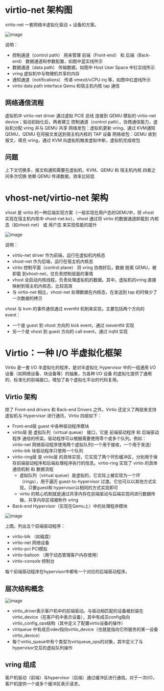 # virtio-net 架构图

virtio-net 一套网络半虚拟化驱动 + 设备的方案。

![image](https://github.com/yunkunrao/yunkunrao.github.io/assets/20353538/a58f0b84-329e-474d-889c-a8152799425f)

说明：

- 控制通道（control path） 用来管理 前端（Front-end） 和 后端（Back-end） 数据通道和参数配置，如图中蓝实线所示
- 数据通道（data path） 传输数据，如图中 Host User Space 中红实线所示
- vring 虚拟机中与物理机共享的内存
- 通知通道（notifications） 传递 vmexit/vCPU irq 等，如图中红虚线所示
- virtio data path interface Qemu 和宿主机内核 tap 通信

## 网络通信流程
虚拟机中 virtio-net driver 通过虚拟 PCIE 总线 连接到 QEMU 模拟的 virtio-net device；驱动初始化后，两者建立 控制通道（control path），协商通信能力，虚拟机分配 vring 并与 QEMU 共享
网络发包：虚拟机更新 vring，通过 KVM通知 QEMU，QEMU 在将报文发送到宿主机内核的 TAP 设备
网络收包：QEMU 收到报文，填充 vring，通过 KVM 向虚拟机触发虚拟中断，虚拟机完成收包

## 问题
上下文切换多，报文和通知需要在虚拟机、KVM、QEMU 和 宿主机内核 四者之间多次切换
依赖 QEMU 传递数据，效率比较低

# vhost-net/virtio-net 架构

vhost 是 virtio 的一种后端实现方案（一般实现在用户态的QEMU中，但 vhost 实现在宿主机内核中 vhost-net.ko），vhost 通过将 virtio 的数据通道卸载到 内核态（如vhost-net） 或 用户态 来实现性能的提升

![image](https://github.com/yunkunrao/yunkunrao.github.io/assets/20353538/193b4558-160a-4e36-b0f4-d71b886a0118)

说明：

- virtio-net driver 作为前端，运行在虚拟机内核态
- vhost-net 作为后端，运行在宿主机内核态
- virtio 控制平面（control plane） 将 vring 协商好后，数据 脱离 QEMU，被 卸载 到vhost-net，仅负责控制层面的事情
- vhost 会启动内核线程，负责处理虚拟机的数据。其中，虚拟机的vring 直接映射到宿主机内核态，比较高效
- 与 virtio-net 相比，vhost-net 处理数据在内核态，在发送到 tap 的时候少了一次数据的拷贝

vhost 与 kvm 的事件通信通过 eventfd 机制来实现，主要包括两个方向的 event：

- 一个是 guest 到 vhost 方向的 kick event，通过 ioeventfd 实现
- 另一个是 vhost 到 guest 方向的 call event，通过 irqfd 实现

# Virtio：一种 I/O 半虚拟化框架

Virtio 是一套 I/O 半虚拟化的程序，是对半虚拟化 Hypervisor 中的一组通用 I/O 设备（如网络设备、块设备等）的抽象，为各种 I/O 设备 的虚拟化提供了通用的、标准化的前端接口，增加了各个虚拟化平台的代码复用。

## Virtio 架构

除了 Front-end drivers 和 Back-end Drivers 之外，Virtio 还定义了两层来支持虚拟机与 Hypervisor 进行通讯，Virtio 四层如下：

- Front-end层 guest 中各种驱动程序模块
- virtio层 是 虚拟队列（virtual queue） 接口，它是 前端驱动程序 和 后端驱动程序 通信的桥梁。驱动程序可以根据需要使用零个或多个队列。例如：
  virtio-net 网络驱动程序使用两个虚拟队列(一个用于接收，一个用于发送)
  virtio-blk 块驱动程序只使用一个队列
- virtio-ring层 是 virtio层 的具体实现，它实现了两个环形缓冲区，分别用于保存前端驱动程序和后端处理程序执行的信息。virtio-ring 实现了 virtio 的具体 通信机制 和 数据流程
  - 虚拟队列（virtual queue）是虚拟的，它实际上被实现为一个环（rings），用于遍历 guest-to-hypervisor 过渡。它也可以以其他方式实现，只要guest和  hypervisor以相同的方式实现即可
  - virtio 的核心机制就是通过共享内存在前端驱动与后端实现间进行数据传输，共享内存区域被称作 vring
- Back-end Hypervisor（实现在Qemu上）中的处理程序模块

![image](https://github.com/yunkunrao/yunkunrao.github.io/assets/20353538/2878094e-b1d3-417a-9a7c-5c17f58afa46)

上图，列出五个前端驱动程序：

- virtio-blk （如磁盘）
- virtio-net 网络设备
- virtio-pci PCI模拟
- virtio-balloon （用于动态管理客户内存使用）
- virtio-console 控制台

每个前端驱动程序在hypervisor中都有一个对应的后端驱动程序。

## 层次结构概念

![image](https://github.com/yunkunrao/yunkunrao.github.io/assets/20353538/c8062b20-265d-42cf-a6d2-f47a538ca801)

- virtio_driver表示客户机中的前端驱动。与驱动相匹配的设备被封装在virtio_device（在客户机中表示设备），其中有成员config指向virtio_config_ops结构（其中定义了配置virtio设备的操作）
- virtqueue 中有成员vdev指向virtio_device（也就是指向它所服务的某一设备virtio_device）
- 每个virtio_queue中有个类型为virtqueue_ops的对象，其中定义了与hypervisor交互的虚拟队列操作

## vring 组成

客户机驱动（前端）与hypervisor（后端）通过缓冲区进行通信。对于一次I/O，客户机提供一个或多个缓冲区表示请求。


